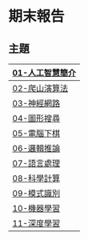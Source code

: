 # 期末報告
## 主題
|[01-人工智慧簡介](https://github.com/sr47ygt/ai108b/tree/master/%E6%9C%9F%E6%9C%AB%E5%A0%B1%E5%91%8AAI%E7%AD%86%E8%A8%98/01-%E4%BA%BA%E5%B7%A5%E6%99%BA%E6%85%A7%E7%B0%A1%E4%BB%8B)|
|-|
|[02-爬山演算法]()|
|[03-神經網路]()|
|[04-圖形搜尋]()|
|[05-電腦下棋]()|
|[06-邏輯推論]()|
|[07-語言處理]()|
|[08-科學計算]()|
|[09-模式識別]()|
|[10-機器學習]()|
|[11-深度學習]()|


